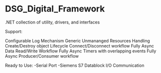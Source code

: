 # DSG_Digital_Framework
.NET collection of utility, drivers, and interfaces

Support:

Configurable Log Mechanism
Generic Unmananged Resources Handling
Create/Destroy object Lifecycle 
Connect/Disconnect workflow
Fully Async Data Read/Write Workflow
Fully Async Timers with overlapping events
Fully Async Producer/Consumer workflow

Ready to Use:
-Serial Port
-Siemens S7 Datablock I/O Communication
